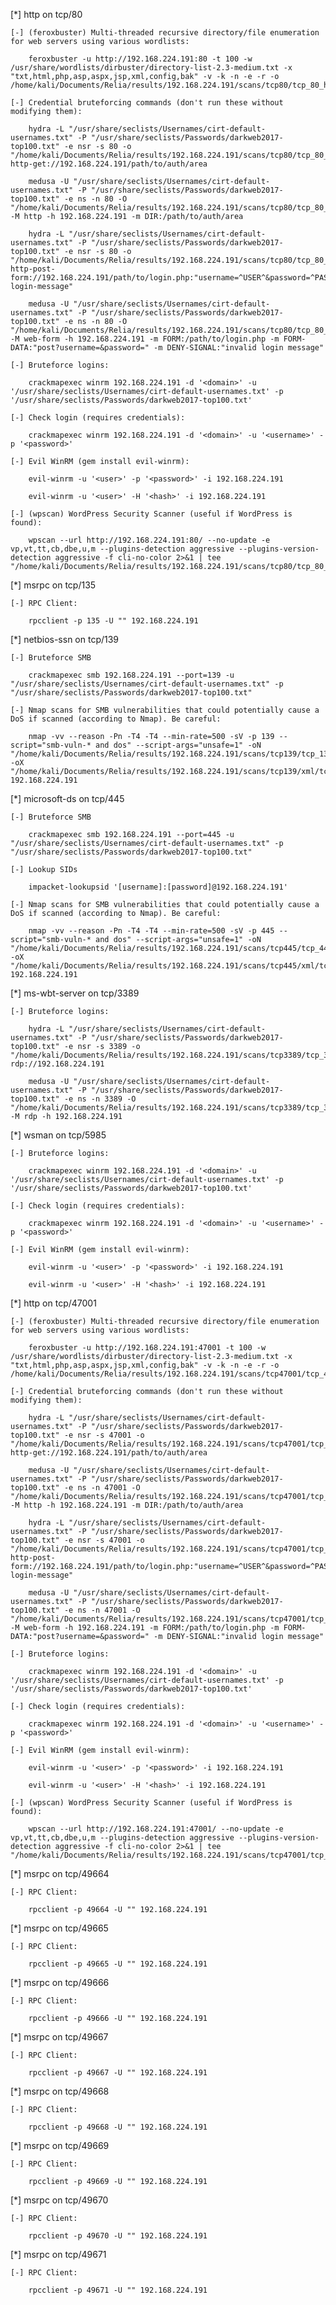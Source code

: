 [*] http on tcp/80

	[-] (feroxbuster) Multi-threaded recursive directory/file enumeration for web servers using various wordlists:

		feroxbuster -u http://192.168.224.191:80 -t 100 -w /usr/share/wordlists/dirbuster/directory-list-2.3-medium.txt -x "txt,html,php,asp,aspx,jsp,xml,config,bak" -v -k -n -e -r -o /home/kali/Documents/Relia/results/192.168.224.191/scans/tcp80/tcp_80_http_feroxbuster_dirbuster.txt

	[-] Credential bruteforcing commands (don't run these without modifying them):

		hydra -L "/usr/share/seclists/Usernames/cirt-default-usernames.txt" -P "/usr/share/seclists/Passwords/darkweb2017-top100.txt" -e nsr -s 80 -o "/home/kali/Documents/Relia/results/192.168.224.191/scans/tcp80/tcp_80_http_auth_hydra.txt" http-get://192.168.224.191/path/to/auth/area

		medusa -U "/usr/share/seclists/Usernames/cirt-default-usernames.txt" -P "/usr/share/seclists/Passwords/darkweb2017-top100.txt" -e ns -n 80 -O "/home/kali/Documents/Relia/results/192.168.224.191/scans/tcp80/tcp_80_http_auth_medusa.txt" -M http -h 192.168.224.191 -m DIR:/path/to/auth/area

		hydra -L "/usr/share/seclists/Usernames/cirt-default-usernames.txt" -P "/usr/share/seclists/Passwords/darkweb2017-top100.txt" -e nsr -s 80 -o "/home/kali/Documents/Relia/results/192.168.224.191/scans/tcp80/tcp_80_http_form_hydra.txt" http-post-form://192.168.224.191/path/to/login.php:"username=^USER^&password=^PASS^":"invalid-login-message"

		medusa -U "/usr/share/seclists/Usernames/cirt-default-usernames.txt" -P "/usr/share/seclists/Passwords/darkweb2017-top100.txt" -e ns -n 80 -O "/home/kali/Documents/Relia/results/192.168.224.191/scans/tcp80/tcp_80_http_form_medusa.txt" -M web-form -h 192.168.224.191 -m FORM:/path/to/login.php -m FORM-DATA:"post?username=&password=" -m DENY-SIGNAL:"invalid login message"

	[-] Bruteforce logins:

		crackmapexec winrm 192.168.224.191 -d '<domain>' -u '/usr/share/seclists/Usernames/cirt-default-usernames.txt' -p '/usr/share/seclists/Passwords/darkweb2017-top100.txt'

	[-] Check login (requires credentials):

		crackmapexec winrm 192.168.224.191 -d '<domain>' -u '<username>' -p '<password>'

	[-] Evil WinRM (gem install evil-winrm):

		evil-winrm -u '<user>' -p '<password>' -i 192.168.224.191

		evil-winrm -u '<user>' -H '<hash>' -i 192.168.224.191

	[-] (wpscan) WordPress Security Scanner (useful if WordPress is found):

		wpscan --url http://192.168.224.191:80/ --no-update -e vp,vt,tt,cb,dbe,u,m --plugins-detection aggressive --plugins-version-detection aggressive -f cli-no-color 2>&1 | tee "/home/kali/Documents/Relia/results/192.168.224.191/scans/tcp80/tcp_80_http_wpscan.txt"

[*] msrpc on tcp/135

	[-] RPC Client:

		rpcclient -p 135 -U "" 192.168.224.191

[*] netbios-ssn on tcp/139

	[-] Bruteforce SMB

		crackmapexec smb 192.168.224.191 --port=139 -u "/usr/share/seclists/Usernames/cirt-default-usernames.txt" -p "/usr/share/seclists/Passwords/darkweb2017-top100.txt"

	[-] Nmap scans for SMB vulnerabilities that could potentially cause a DoS if scanned (according to Nmap). Be careful:

		nmap -vv --reason -Pn -T4 -T4 --min-rate=500 -sV -p 139 --script="smb-vuln-* and dos" --script-args="unsafe=1" -oN "/home/kali/Documents/Relia/results/192.168.224.191/scans/tcp139/tcp_139_smb_vulnerabilities.txt" -oX "/home/kali/Documents/Relia/results/192.168.224.191/scans/tcp139/xml/tcp_139_smb_vulnerabilities.xml" 192.168.224.191

[*] microsoft-ds on tcp/445

	[-] Bruteforce SMB

		crackmapexec smb 192.168.224.191 --port=445 -u "/usr/share/seclists/Usernames/cirt-default-usernames.txt" -p "/usr/share/seclists/Passwords/darkweb2017-top100.txt"

	[-] Lookup SIDs

		impacket-lookupsid '[username]:[password]@192.168.224.191'

	[-] Nmap scans for SMB vulnerabilities that could potentially cause a DoS if scanned (according to Nmap). Be careful:

		nmap -vv --reason -Pn -T4 -T4 --min-rate=500 -sV -p 445 --script="smb-vuln-* and dos" --script-args="unsafe=1" -oN "/home/kali/Documents/Relia/results/192.168.224.191/scans/tcp445/tcp_445_smb_vulnerabilities.txt" -oX "/home/kali/Documents/Relia/results/192.168.224.191/scans/tcp445/xml/tcp_445_smb_vulnerabilities.xml" 192.168.224.191

[*] ms-wbt-server on tcp/3389

	[-] Bruteforce logins:

		hydra -L "/usr/share/seclists/Usernames/cirt-default-usernames.txt" -P "/usr/share/seclists/Passwords/darkweb2017-top100.txt" -e nsr -s 3389 -o "/home/kali/Documents/Relia/results/192.168.224.191/scans/tcp3389/tcp_3389_rdp_hydra.txt" rdp://192.168.224.191

		medusa -U "/usr/share/seclists/Usernames/cirt-default-usernames.txt" -P "/usr/share/seclists/Passwords/darkweb2017-top100.txt" -e ns -n 3389 -O "/home/kali/Documents/Relia/results/192.168.224.191/scans/tcp3389/tcp_3389_rdp_medusa.txt" -M rdp -h 192.168.224.191

[*] wsman on tcp/5985

	[-] Bruteforce logins:

		crackmapexec winrm 192.168.224.191 -d '<domain>' -u '/usr/share/seclists/Usernames/cirt-default-usernames.txt' -p '/usr/share/seclists/Passwords/darkweb2017-top100.txt'

	[-] Check login (requires credentials):

		crackmapexec winrm 192.168.224.191 -d '<domain>' -u '<username>' -p '<password>'

	[-] Evil WinRM (gem install evil-winrm):

		evil-winrm -u '<user>' -p '<password>' -i 192.168.224.191

		evil-winrm -u '<user>' -H '<hash>' -i 192.168.224.191

[*] http on tcp/47001

	[-] (feroxbuster) Multi-threaded recursive directory/file enumeration for web servers using various wordlists:

		feroxbuster -u http://192.168.224.191:47001 -t 100 -w /usr/share/wordlists/dirbuster/directory-list-2.3-medium.txt -x "txt,html,php,asp,aspx,jsp,xml,config,bak" -v -k -n -e -r -o /home/kali/Documents/Relia/results/192.168.224.191/scans/tcp47001/tcp_47001_http_feroxbuster_dirbuster.txt

	[-] Credential bruteforcing commands (don't run these without modifying them):

		hydra -L "/usr/share/seclists/Usernames/cirt-default-usernames.txt" -P "/usr/share/seclists/Passwords/darkweb2017-top100.txt" -e nsr -s 47001 -o "/home/kali/Documents/Relia/results/192.168.224.191/scans/tcp47001/tcp_47001_http_auth_hydra.txt" http-get://192.168.224.191/path/to/auth/area

		medusa -U "/usr/share/seclists/Usernames/cirt-default-usernames.txt" -P "/usr/share/seclists/Passwords/darkweb2017-top100.txt" -e ns -n 47001 -O "/home/kali/Documents/Relia/results/192.168.224.191/scans/tcp47001/tcp_47001_http_auth_medusa.txt" -M http -h 192.168.224.191 -m DIR:/path/to/auth/area

		hydra -L "/usr/share/seclists/Usernames/cirt-default-usernames.txt" -P "/usr/share/seclists/Passwords/darkweb2017-top100.txt" -e nsr -s 47001 -o "/home/kali/Documents/Relia/results/192.168.224.191/scans/tcp47001/tcp_47001_http_form_hydra.txt" http-post-form://192.168.224.191/path/to/login.php:"username=^USER^&password=^PASS^":"invalid-login-message"

		medusa -U "/usr/share/seclists/Usernames/cirt-default-usernames.txt" -P "/usr/share/seclists/Passwords/darkweb2017-top100.txt" -e ns -n 47001 -O "/home/kali/Documents/Relia/results/192.168.224.191/scans/tcp47001/tcp_47001_http_form_medusa.txt" -M web-form -h 192.168.224.191 -m FORM:/path/to/login.php -m FORM-DATA:"post?username=&password=" -m DENY-SIGNAL:"invalid login message"

	[-] Bruteforce logins:

		crackmapexec winrm 192.168.224.191 -d '<domain>' -u '/usr/share/seclists/Usernames/cirt-default-usernames.txt' -p '/usr/share/seclists/Passwords/darkweb2017-top100.txt'

	[-] Check login (requires credentials):

		crackmapexec winrm 192.168.224.191 -d '<domain>' -u '<username>' -p '<password>'

	[-] Evil WinRM (gem install evil-winrm):

		evil-winrm -u '<user>' -p '<password>' -i 192.168.224.191

		evil-winrm -u '<user>' -H '<hash>' -i 192.168.224.191

	[-] (wpscan) WordPress Security Scanner (useful if WordPress is found):

		wpscan --url http://192.168.224.191:47001/ --no-update -e vp,vt,tt,cb,dbe,u,m --plugins-detection aggressive --plugins-version-detection aggressive -f cli-no-color 2>&1 | tee "/home/kali/Documents/Relia/results/192.168.224.191/scans/tcp47001/tcp_47001_http_wpscan.txt"

[*] msrpc on tcp/49664

	[-] RPC Client:

		rpcclient -p 49664 -U "" 192.168.224.191

[*] msrpc on tcp/49665

	[-] RPC Client:

		rpcclient -p 49665 -U "" 192.168.224.191

[*] msrpc on tcp/49666

	[-] RPC Client:

		rpcclient -p 49666 -U "" 192.168.224.191

[*] msrpc on tcp/49667

	[-] RPC Client:

		rpcclient -p 49667 -U "" 192.168.224.191

[*] msrpc on tcp/49668

	[-] RPC Client:

		rpcclient -p 49668 -U "" 192.168.224.191

[*] msrpc on tcp/49669

	[-] RPC Client:

		rpcclient -p 49669 -U "" 192.168.224.191

[*] msrpc on tcp/49670

	[-] RPC Client:

		rpcclient -p 49670 -U "" 192.168.224.191

[*] msrpc on tcp/49671

	[-] RPC Client:

		rpcclient -p 49671 -U "" 192.168.224.191

